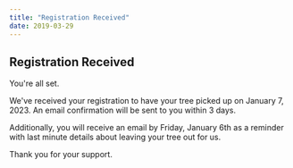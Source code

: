 ```yaml
---
title: "Registration Received"
date: 2019-03-29
---
```


## Registration Received

You're all set.

We've received your registration to have your tree picked up on January 7, 2023.
An email confirmation will be sent to you within 3 days.

Additionally, you will receive an email by Friday, January 6th as a reminder
with last minute details about leaving your tree out for us.

Thank you for your support.